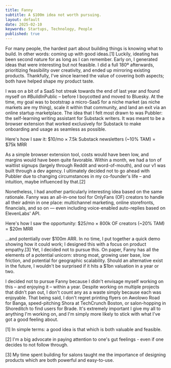 ```yaml
---
title: Fanny
subtitle: A $100m idea not worth pursuing.
layout: default
date: 2025-02-10
keywords: Startups, Technology, People
published: true
---
```


For many people, the hardest part about building things is knowing what to build. In other words: coming up with good ideas.[1] Luckily, ideating has been second nature for as long as I can remember. Early on, I generated ideas that were interesting but not feasible. I did a full 180º afterwards, prioritizing feasibility over creativity, and ended up mirroring existing products. Thankfully, I've since learned the value of covering both aspects; both have helped shape my product taste.

I was on a bit of a SaaS hot streak towards the end of last year and found myself on #BuildInPublic – before I boycotted and moved to Bluesky. At the time, my goal was to bootstrap a micro-SaaS for a niche market (as niche markets are my thing), scale it within that community, and land an exit via an online startup marketplace. The idea that I felt most drawn to was Pubbler: the self-learning writing assistant for Substack writers. It was meant to be a browser extension that worked exclusively for Substack to make onboarding and usage as seamless as possible.

Here's how I saw it: $10/mo × 7.5k Substack newsletters (~10% TAM) = $75k MRR

As a simple browser extension tool, costs would have been low, and margins would have been quite favorable. Within a month, we had a ton of waitlist signups (largely through Reddit and word-of-mouth), and our v1 was built through a dev agency. I ultimately decided not to go ahead with Pubbler due to changing circumstances in my co-founder's life – and intuition, maybe influenced by that.[2]

Nonetheless, I had another particularly interesting idea based on the same rationale. Fanny was an all-in-one tool for OnlyFans (OF) creators to handle all their admin in one place: multichannel marketing, online storefronts, financials, and so on — even including voice-enabled auto-replies based on ElevenLabs' API.

Here's how I saw the opportunity: $25/mo × 800k OF creators (~20% TAM) = $20m MRR

...and potentially over $100m ARR. In no time, I put together a quick demo showing how it could work; I designed this with a focus on product empathy.[3] Yet, I decided not to pursue this. On paper, Fanny has all the elements of a potential unicorn: strong moat, growing user base, low friction, and potential for geographic scalability. Should an alternative exist in the future, I wouldn't be surprised if it hits a $1bn valuation in a year or two.

I decided not to pursue Fanny because I didn't envisage myself working on this – and enjoying it – within a year. Despite working on multiple projects that didn't pan out, I don't count any as a waste simply because each was enjoyable. That being said, I don't regret printing flyers on Awolowo Road for Banga, speed-pitching Shora at TechCrunch Boston, or salon-hopping in Shoreditch to find users for Brade. It's extremely important I give my all to anything I'm working on, and I'm simply more likely to stick with what I've got a good feeling about.

[1] In simple terms: a good idea is that which is both valuable and feasible. 

[2] I'm a big advocate in paying attention to one's gut feelings - even if one decides to not follow through.

[3] My time spent building for salons taught me the importance of designing products which are both powerful and easy-to-use.
